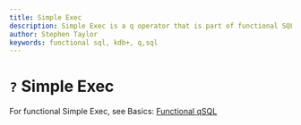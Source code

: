 ```yaml
---
title: Simple Exec
description: Simple Exec is a q operator that is part of functional SQL.
author: Stephen Taylor
keywords: functional sql, kdb+, q,sql
---
```

# `?` Simple Exec




For functional Simple Exec, see Basics: [Functional qSQL](../basics/funsql.md#simple-exec)

